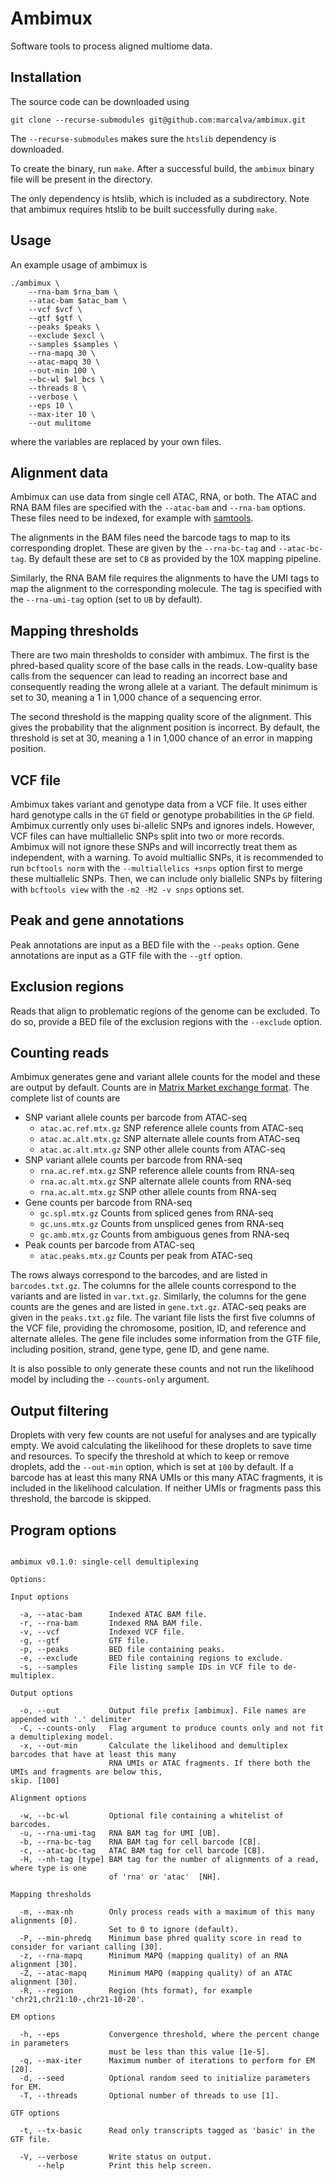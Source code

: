 
# Ambimux

Software tools to process aligned multiome data.

## Installation

The source code can be downloaded using
```
git clone --recurse-submodules git@github.com:marcalva/ambimux.git
```
The `--recurse-submodules` makes sure the `htslib` dependency is downloaded.

To create the binary, run `make`. After a successful build, the `ambimux` 
binary file will be present in the directory.

The only dependency is htslib, which is 
included as a subdirectory. Note that ambimux requires htslib to be built 
successfully during `make`.

## Usage

An example usage of ambimux is
```
./ambimux \
    --rna-bam $rna_bam \
    --atac-bam $atac_bam \
    --vcf $vcf \
    --gtf $gtf \
    --peaks $peaks \
    --exclude $excl \
    --samples $samples \
    --rna-mapq 30 \
    --atac-mapq 30 \
    --out-min 100 \
    --bc-wl $wl_bcs \
    --threads 8 \
    --verbose \
    --eps 10 \
    --max-iter 10 \
    --out mulitome
```
where the variables are replaced by your own files.

## Alignment data

Ambimux can use data from single cell ATAC, RNA, or both. The ATAC and RNA 
BAM files are specified with the `--atac-bam` and `--rna-bam` options.
These files need to be indexed, for example with [samtools](https://github.com/samtools/samtools).

The alignments in the BAM files need the barcode tags to map to its 
corresponding droplet. These are given by the `--rna-bc-tag` and 
`--atac-bc-tag`. By default these are set to `CB` as provided by the 10X 
mapping pipeline.

Similarly, the RNA BAM file requires the alignments to have the UMI tags to map 
the alignment to the corresponding molecule. The tag is specified 
with the `--rna-umi-tag` option (set to `UB` by default).

## Mapping thresholds

There are two main thresholds to consider with ambimux. The first is the
phred-based quality score of the base calls in the reads. Low-quality base
calls from the sequencer can lead to reading an incorrect base and consequently
reading the wrong allele at a variant. The default minimum is set to 30,
meaning a 1 in 1,000 chance of a sequencing error.

The second threshold is the mapping quality score of the alignment.  This gives
the probability that the alignment position is incorrect.  By default, the
threshold is set at 30, meaning a 1 in 1,000 chance of an error in mapping
position.

## VCF file

Ambimux takes variant and genotype data from a VCF file. It uses either hard
genotype calls in the `GT` field or genotype probabilities in the `GP` field.
Ambimux currently only uses bi-allelic SNPs and ignores indels. However, VCF
files can have multiallelic SNPs split into two or more records. Ambimux will
not ignore these SNPs and will incorrectly treat them as independent, with a
warning.  To avoid multiallic SNPs, it is recommended to run `bcftools norm`
with the `--multiallelics +snps` option first to merge these multiallelic SNPs.
Then, we can include only biallelic SNPs by filtering with `bcftools view` with
the `-m2 -M2 -v snps` options set.

## Peak and gene annotations

Peak annotations are input as a BED file with the `--peaks` option.
Gene annotations are input as a GTF file with the `--gtf` option.

## Exclusion regions

Reads that align to problematic regions of the genome can be excluded. 
To do so, provide a BED file of the exclusion regions with the 
`--exclude` option.

## Counting reads

Ambimux generates gene and variant allele counts for the model and these are 
output by default. Counts are in 
[Matrix Market exchange format](https://math.nist.gov/MatrixMarket/formats.html).
The complete list of counts are 

- SNP variant allele counts per barcode from ATAC-seq
    - `atac.ac.ref.mtx.gz` SNP reference allele counts from ATAC-seq
    - `atac.ac.alt.mtx.gz` SNP alternate allele counts from ATAC-seq
    - `atac.ac.alt.mtx.gz` SNP other allele counts from ATAC-seq
- SNP variant allele counts per barcode from RNA-seq
    - `rna.ac.ref.mtx.gz` SNP reference allele counts from RNA-seq
    - `rna.ac.alt.mtx.gz` SNP alternate allele counts from RNA-seq
    - `rna.ac.alt.mtx.gz` SNP other allele counts from RNA-seq
- Gene counts per barcode from RNA-seq
    - `gc.spl.mtx.gz` Counts from spliced genes from RNA-seq
    - `gc.uns.mtx.gz` Counts from unspliced genes from RNA-seq
    - `gc.amb.mtx.gz` Counts from ambiguous genes from RNA-seq
- Peak counts per barcode from ATAC-seq
    - `atac.peaks.mtx.gz` Counts per peak from ATAC-seq

The rows always correspond to the barcodes, and are listed in 
`barcodes.txt.gz`. The columns for the allele counts correspond to the 
variants and are listed in `var.txt.gz`. Similarly, the columns for the 
gene counts are the genes and are listed in `gene.txt.gz`. ATAC-seq 
peaks are given in the `peaks.txt.gz` file.
The variant 
file lists the first five columns of the VCF file, providing the chromosome, 
position, ID, and reference and alternate alleles.
The gene file includes some information from the GTF file, including position, 
strand, gene type, gene ID, and gene name.

It is also possible to only generate these counts and not run the likelihood 
model by including the `--counts-only` argument.

## Output filtering

Droplets with very few counts are not useful for analyses and are typically 
empty. We avoid calculating the likelihood for these droplets to save time 
and resources. To specify the threshold at which to keep or remove droplets, 
add the `--out-min` option, which is set at `100` by default.
If a barcode has at least this many RNA UMIs or this many ATAC fragments, 
it is included in the likelihood calculation. If neither UMIs or fragments 
pass this threshold, the barcode is skipped.

## Program options

```

ambimux v0.1.0: single-cell demultiplexing

Options:

Input options

  -a, --atac-bam      Indexed ATAC BAM file.
  -r, --rna-bam       Indexed RNA BAM file.
  -v, --vcf           Indexed VCF file.
  -g, --gtf           GTF file.
  -p, --peaks         BED file containing peaks.
  -e, --exclude       BED file containing regions to exclude.
  -s, --samples       File listing sample IDs in VCF file to de-multiplex.

Output options

  -o, --out           Output file prefix [ambimux]. File names are appended with '.' delimiter
  -C, --counts-only   Flag argument to produce counts only and not fit a demultiplexing model.
  -x, --out-min       Calculate the likelihood and demultiplex barcodes that have at least this many 
                      RNA UMIs or ATAC fragments. If there both the UMIs and fragments are below this, 
skip. [100]

Alignment options

  -w, --bc-wl         Optional file containing a whitelist of barcodes.
  -u, --rna-umi-tag   RNA BAM tag for UMI [UB].
  -b, --rna-bc-tag    RNA BAM tag for cell barcode [CB].
  -c, --atac-bc-tag   ATAC BAM tag for cell barcode [CB].
  -H, --nh-tag [type] BAM tag for the number of alignments of a read, where type is one 
                      of 'rna' or 'atac'  [NH].

Mapping thresholds

  -m, --max-nh        Only process reads with a maximum of this many alignments [0]. 
                      Set to 0 to ignore (default).
  -P, --min-phredq    Minimum base phred quality score in read to consider for variant calling [30].
  -z, --rna-mapq      Minimum MAPQ (mapping quality) of an RNA alignment [30].
  -Z, --atac-mapq     Minimum MAPQ (mapping quality) of an ATAC alignment [30].
  -R, --region        Region (hts format), for example 'chr21,chr21:10-,chr21-10-20'.

EM options

  -h, --eps           Convergence threshold, where the percent change in parameters
                      must be less than this value [1e-5].
  -q, --max-iter      Maximum number of iterations to perform for EM [20].
  -d, --seed          Optional random seed to initialize parameters for EM.
  -T, --threads       Optional number of threads to use [1].

GTF options

  -t, --tx-basic      Read only transcripts tagged as 'basic' in the GTF file.

  -V, --verbose       Write status on output.
      --help          Print this help screen.

```


